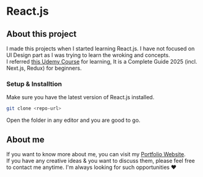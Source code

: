 # React.js

## About this project
I made this projects when I started learning React.js. I have not focused on UI Design part as I was trying to learn the wroking and concepts.</br>
I referred [this Udemy Course](https://www.udemy.com/share/101Way3@F2259vyDAzEYEceU1rs8eD3vvGeQ1Eo8-3_4_rxaZmfFtdnvMyFKxsejkMQosiGR/) for learning, It is a Complete Guide 2025   (incl. Next.js, Redux) for beginners.

### Setup & Installtion
Make sure you have the latest version of React.js installed.

```bash
git clone <repo-url>
```

Open the folder in any editor and you are good to go.

## About me
If you want to know more about me, you can visit my [Portfolio Website](https://abhilash-gupta.web.app/).</br>
If you have any creative ideas & you want to discuss them, please feel free to contact me anytime. I'm always looking for such opportunities ❤️
